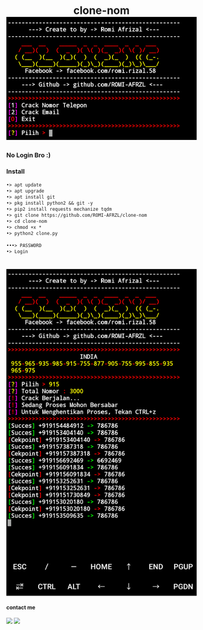 <h1 align="center">
clone-nom

<img src="https://github.com/ROMI-AFRZL/clone-nom/blob/main/Ss/20210207_201525.png" width="640" title="Menu" alt="Menu">
 
### No Login Bro :)
### Install
````
•> apt update
•> apt upgrade
•> apt install git
•> pkg install python2 && git -y
•> pip2 install requests mechanize tqdm
•> git clone https://github.com/ROMI-AFRZL/clone-nom  
•> cd clone-nom
•> chmod +x *
•> python2 clone.py

•••> PASSWORD 
•> Login
````

#
<img src="https://github.com/ROMI-AFRZL/clone-nom/blob/main/Ss/20210207_203825.png" width="640" title="Menu" alt="Menu">

#### contact me
[![](https://img.shields.io/badge/Facebook-blue?logo=Facebook&logoColor=blue&labelColor=white)](https://www.facebook.com/romi.rizal.58)
[![](https://img.shields.io/badge/Whatsapp-CHAT-red?logo=Whatsapp&logoColor=Brightgreen&labelColor=white)](https://wa.me/6282371648186?text=Asalamualaikum+bang)
